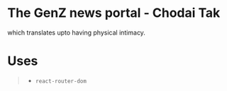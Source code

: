 # The GenZ news portal - Chodai Tak
which translates upto having physical intimacy.


# Uses
>- `react-router-dom`
